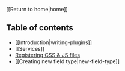 [[Return to home|home]]

Table of contents
-----------------

- [[Introduction|writing-plugins]]
- [[Services]]
- [Registering CSS & JS files](writing-plugins#registering-new-css-and-js-files)
- [[Creating new field type|new-field-type]]